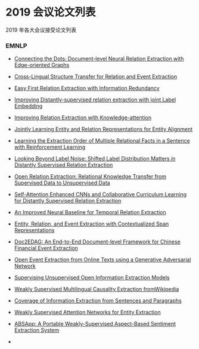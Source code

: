 # 2019 会议论文列表

2019 年各大会议接受论文列表



### EMNLP

- [Connecting the Dots: Document-level Neural Relation Extraction with Edge-oriented Graphs](https://arxiv.org/pdf/1909.00228.pdf)

- [Cross-Lingual Structure Transfer for Relation and Event Extraction](https://www.aclweb.org/anthology/D19-1030.pdf)

- [Easy First Relation Extraction with Information Redundancy](https://www.aclweb.org/anthology/D19-1398.pdf)

- [Improving Distantly-supervised relation extraction with joint Label Embedding](http://www.shichuan.org/doc/73.pdf)

- [Improving Relation Extraction with Knowledge-attention](https://arxiv.org/abs/1910.02724)

- [Jointly Learning Entity and Relation Representations for Entity Alignment](https://arxiv.org/abs/1909.09317)

- [Learning the Extraction Order of Multiple Relational Facts in a Sentence with Reinforcement Learning](https://www.aclweb.org/anthology/D19-1035.pdf)

- [Looking Beyond Label Noise: Shifted Label Distribution Matters in Distantly Supervised Relation Extraction](https://arxiv.org/pdf/1904.09331.pdf)

- [Open Relation Extraction: Relational Knowledge Transfer from Supervised Data to Unsupervised Data](https://www.aclweb.org/anthology/D19-1021.pdf)

- [Self-Attention Enhanced CNNs and Collaborative Curriculum Learning for Distantly Supervised Relation Extraction](https://www.aclweb.org/anthology/D19-1037.pdf)

- [An Improved Neural Baseline for Temporal Relation Extraction](https://arxiv.org/abs/1909.00429)

- [Entity, Relation, and Event Extraction with Contextualized Span Representations](https://arxiv.org/pdf/1909.03546.pdf)

- [Doc2EDAG: An End-to-End Document-level Framework for Chinese Financial Event Extraction](https://arxiv.org/pdf/1904.07535.pdf)

- [Open Event Extraction from Online Texts using a Generative Adversarial Network](https://arxiv.org/abs/1908.09246)

- [Supervising Unsupervised Open Information Extraction Models](https://www.aclweb.org/anthology/D19-1067.pdf)

- [Weakly Supervised Multilingual Causality Extraction fromWikipedia](https://www.aclweb.org/anthology/D19-1296/)

- [Coverage of Information Extraction from Sentences and Paragraphs](http://simonrazniewski.com/wp-content/uploads/2019_EMNLP.pdf)

- [Weakly Supervised Attention Networks for Entity Extraction](https://www.aclweb.org/anthology/D19-1652/)

- [ABSApp: A Portable Weakly-Supervised Aspect-Based Sentiment Extraction System](https://arxiv.org/abs/1909.05608)

- ​

  ​

